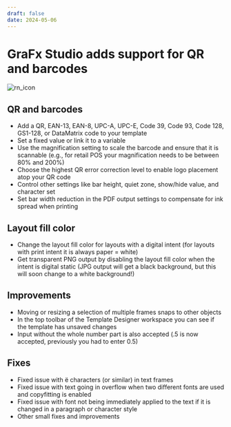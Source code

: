 ```yaml
---
draft: false
date: 2024-05-06
---
```


# GraFx Studio adds support for QR and barcodes

![rn_icon](https://chilipublishdocs.imgix.net/logos/CHILI_LOGOS_OK-10.svg)

## QR and barcodes

- Add a QR, EAN-13, EAN-8, UPC-A, UPC-E, Code 39, Code 93, Code 128, GS1-128, or DataMatrix code to your template
- Set a fixed value or link it to a variable
- Use the magnification setting to scale the barcode and ensure that it is scannable (e.g., for retail POS your magnification needs to be between 80% and 200%)
- Choose the highest QR error correction level to enable logo placement atop your QR code
- Control other settings like bar height, quiet zone, show/hide value, and character set
- Set bar width reduction in the PDF output settings to compensate for ink spread when printing

<!-- more -->

## Layout fill color

- Change the layout fill color for layouts with a digital intent (for layouts with print intent it is always paper = white)
- Get transparent PNG output by disabling the layout fill color when the intent is digital static (JPG output will get a black background, but this will soon change to a white background!)

## Improvements

- Moving or resizing a selection of multiple frames snaps to other objects
- In the top toolbar of the Template Designer workspace you can see if the template has unsaved changes
- Input without the whole number part is also accepted (.5 is now accepted, previously you had to enter 0.5)

## Fixes

- Fixed issue with ë characters (or similar) in text frames
- Fixed issue with text going in overflow when two different fonts are used and copyfitting is enabled
- Fixed issue with font not being immediately applied to the text if it is changed in a paragraph or character style
- Other small fixes and improvements
